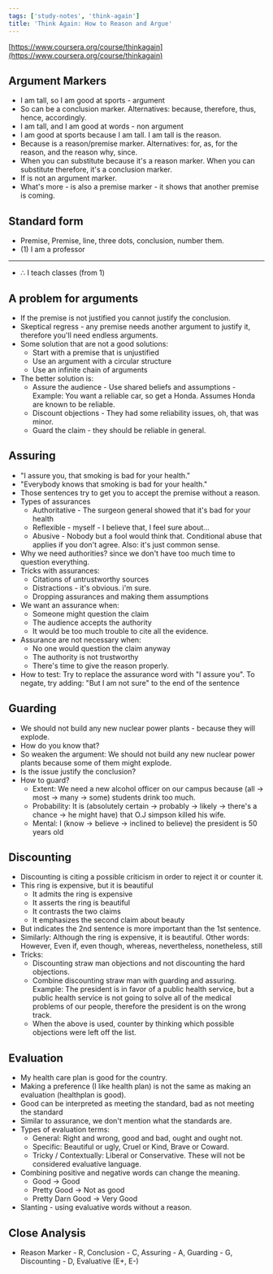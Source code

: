 ```yaml
---
tags: ['study-notes', 'think-again']
title: 'Think Again: How to Reason and Argue'
---
```

[https://www.coursera.org/course/thinkagain](https://www.coursera.org/course/thinkagain)

## Argument Markers
- I am tall, so I am good at sports - argument
- So can be a conclusion marker. Alternatives: because, therefore, thus, hence, accordingly.
- I am tall, and I am good at words - non argument
- I am good at sports because I am tall. I am tall is the reason.
- Because is a reason/premise marker. Alternatives: for, as, for the reason, and the reason why, since.
- When you can substitute because it's a reason marker. When you can substitute therefore, it's a conclusion marker.
- If is not an argument marker.
- What's more - is also a premise marker - it shows that another premise is coming.

## Standard form
- Premise, Premise, line, three dots, conclusion, number them.
- (1) I am a professor
---
- &there4; I teach classes (from 1)

## A problem for arguments
- If the premise is not justified you cannot justify the conclusion.
- Skeptical regress - any premise needs another argument to justify it, therefore you'll need endless arguments.
- Some solution that are not a good solutions:
  - Start with a premise that is unjustified
  - Use an argument with a circular structure
  - Use an infinite chain of arguments
- The better solution is:
  - Assure the audience - Use shared beliefs and assumptions - Example: You want a reliable car, so get a Honda. Assumes Honda are known to be reliable.
  - Discount objections - They had some reliability issues, oh, that was minor.
  - Guard the claim - they should be reliable in general.

## Assuring
- "I assure you, that smoking is bad for your health."
- "Everybody knows that smoking is bad for your health."
- Those sentences try to get you to accept the premise without a reason.
- Types of assurances
  - Authoritative - The surgeon general showed that it's bad for your health
  - Reflexible - myself - I believe that, I feel sure about...
  - Abusive - Nobody but a fool would think that. Conditional abuse that applies if you don't agree. Also: it's just common sense.
- Why we need authorities? since we don't have too much time to question everything.
- Tricks with assurances:
  - Citations of untrustworthy sources
  - Distractions - it's obvious. i'm sure.
  - Dropping assurances and making them assumptions
- We want an assurance when:
  - Someone might question the claim
  - The audience accepts the authority
  - It would be too much trouble to cite all the evidence.
- Assurance are not necessary when:
  - No one would question the claim anyway
  - The authority is not trustworthy
  -  There's time to give the reason properly.
- How to test: Try to replace the assurance word with "I assure you". To negate, try adding: "But I am not sure" to the end of the sentence

## Guarding
- We should not build any new nuclear power plants - because they will explode.
- How do you know that?
- So weaken the argument: We should not build any new nuclear power plants because some of them might explode.
- Is the issue justify the conclusion?
- How to guard?
  - Extent: We need a new alcohol officer on our campus because (all -> most -> many -> some) students drink too much.
  - Probability: It is (absolutely certain -> probably -> likely -> there's a chance -> he might have) that O.J simpson killed his wife.
  - Mental: I (know -> believe -> inclined to believe) the president is 50 years old

## Discounting
- Discounting is citing a possible criticism in order to reject it or counter it.
- This ring is expensive, but it is beautiful
  - It admits the ring is expensive
  - It asserts the ring is beautiful
  - It contrasts the two claims
  - It emphasizes the second claim about beauty
- But indicates the 2nd sentence is more important than the 1st sentence.
- Similarly: Although the ring is expensive, it is beautiful. Other words: However, Even if, even though, whereas, nevertheless, nonetheless, still
- Tricks:
  - Discounting straw man objections and not discounting the hard objections.
  - Combine discounting straw man with guarding and assuring. Example: The president is in favor of a public health service, but a public health service is not going to solve all of the medical problems of our people, therefore the president is on the wrong track.
  - When the above is used, counter by thinking which possible objections were left off the list.

## Evaluation
- My health care plan is good for the country.
- Making a preference (I like health plan) is not the same as making an evaluation (healthplan is good).
- Good can be interpreted as meeting the standard, bad as not meeting the standard
- Similar to assurance, we don't mention what the standards are.
- Types of evaluation terms:
  - General: Right and wrong, good and bad, ought and ought not.
  - Specific: Beautiful or ugly, Cruel or Kind, Brave or Coward.
  - Tricky / Contextually: Liberal or Conservative. These will not be considered evaluative language.
- Combining positive and negative words can change the meaning.
  - Good -> Good
  - Pretty Good -> Not as good
  - Pretty Darn Good -> Very Good
- Slanting - using evaluative words without a reason.

## Close Analysis
- Reason Marker - R, Conclusion - C, Assuring - A, Guarding - G, Discounting - D, Evaluative (E+, E-)
